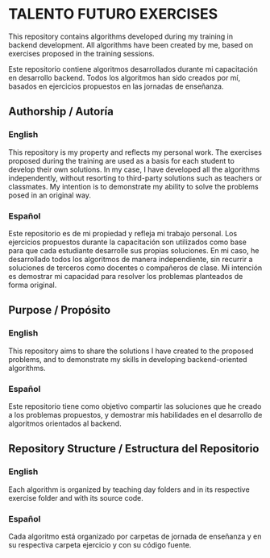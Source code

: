 # TALENTO FUTURO EXERCISES

This repository contains algorithms developed during my training in backend development. All algorithms have been created by me, based on exercises proposed in the training sessions.

Este repositorio contiene algoritmos desarrollados durante mi capacitación en desarrollo backend. Todos los algoritmos han sido creados por mí, basados en ejercicios propuestos en las jornadas de enseñanza.

## Authorship / Autoría

### English

This repository is my property and reflects my personal work. The exercises proposed during the training are used as a basis for each student to develop their own solutions. In my case, I have developed all the algorithms independently, without resorting to third-party solutions such as teachers or classmates. My intention is to demonstrate my ability to solve the problems posed in an original way.

### Español

Este repositorio es de mi propiedad y refleja mi trabajo personal. Los ejercicios propuestos durante la capacitación son utilizados como base para que cada estudiante desarrolle sus propias soluciones. En mi caso, he desarrollado todos los algoritmos de manera independiente, sin recurrir a soluciones de terceros como docentes o compañeros de clase. Mi intención es demostrar mi capacidad para resolver los problemas planteados de forma original.

## Purpose / Propósito

### English

This repository aims to share the solutions I have created to the proposed problems, and to demonstrate my skills in developing backend-oriented algorithms.

### Español

Este repositorio tiene como objetivo compartir las soluciones que he creado a los problemas propuestos, y demostrar mis habilidades en el desarrollo de algoritmos orientados al backend.

## Repository Structure / Estructura del Repositorio

### English

Each algorithm is organized by teaching day folders and in its respective exercise folder and with its source code.

### Español

Cada algoritmo está organizado por carpetas de jornada de enseñanza y en su respectiva carpeta ejercicio y con su código fuente.